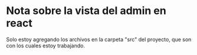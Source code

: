# Nota sobre la vista del admin en react

Solo estoy agregando los archivos en la carpeta "src" del proyecto, que son con los cuales estoy trabajando.
